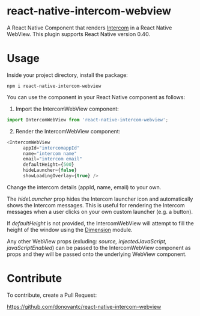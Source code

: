 # react-native-intercom-webview

A React Native Component that renders [Intercom](https://www.intercom.com) in a React Native WebView.
This plugin supports React Native version 0.40.

# Usage

Inside your project directory, install the package:

`npm i react-native-intercom-webview`

You can use the component in your React Native component as follows:

1. Import the IntercomWebView component:

```javascript
import IntercomWebView from 'react-native-intercom-webview';
```

2. Render the IntercomWebView component:

```javascript
<IntercomWebView
      appId="intercomappId"
      name="intercom name"
      email="intercom email"
      defaultHeight={500}
      hideLauncher={false}
      showLoadingOverlay={true} />
```
             
Change the intercom details (appId, name, email) to your own.

The _hideLauncher_ prop hides the Intercom launcher icon and automatically shows the Intercom messages. This is useful for rendering the Intercom messages when a user clicks on your own custom launcher (e.g. a button).

If _defaultHeight_ is not provided, the IntercomWebView will attempt to fill the height of the window using the [Dimension](https://facebook.github.io/react-native/docs/dimensions.html#get) module.

Any other WebView props (exluding: _source, injectedJavaScript, javaScriptEnabled_) can be passed to the IntercomWebView component as props and they will be passed onto the underlying WebView component.

             
# Contribute
To contribute, create a Pull Request:

https://github.com/donovantc/react-native-intercom-webview

